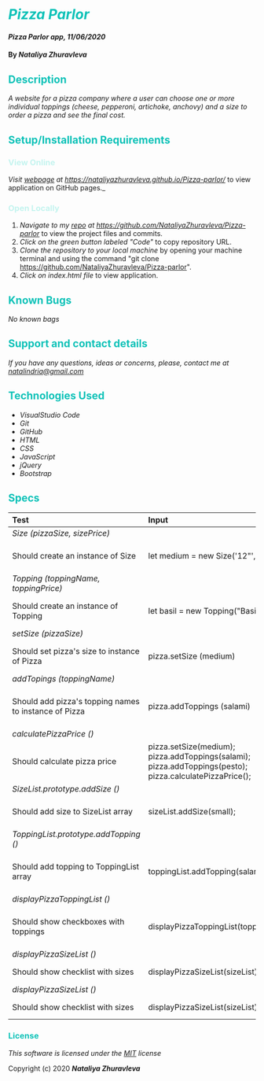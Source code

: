 # <span style="color:#0ec2b8">_Pizza Parlor_</span>

#### _Pizza Parlor app, 11/06/2020_

#### By _**Nataliya Zhuravleva**_

## <span style="color:#0ec2b8">Description</span>

_A website for a pizza company where a user can choose one or more individual toppings (cheese, pepperoni, artichoke, anchovy) and a size to order a pizza and see the final cost._


## <span style="color:#0ec2b8">Setup/Installation Requirements</span>
### <span style="color:#c4f4ef">View Online</span>
_Visit [ webpage](https://nataliyazhuravleva.github.io/Pizza-parlor/) at https://nataliyazhuravleva.github.io/Pizza-parlor/_ to view application on GitHub pages._

### <span style="color:#c4f4ef">Open Locally</span>
1. _Navigate to my [ repo](https://github.com/NataliyaZhuravleva/Pizza-parlor) at https://github.com/NataliyaZhuravleva/Pizza-parlor_ to view the project files and commits.
2. _Click on the green button labeled "Code"_ to copy repository URL.
3. _Clone the repository to your local machine_ by opening your machine terminal and using the command "git clone https://github.com/NataliyaZhuravleva/Pizza-parlor".
4. _Click on index.html file_ to view application.



## <span style="color:#0ec2b8">Known Bugs</span>

_No known bags_

## <span style="color:#0ec2b8">Support and contact details</span>

_If you have any questions, ideas or concerns, please, contact me at [natalindria@gmail.com](mailto:natalindria@gmail.com)_


## <span style="color:#0ec2b8">Technologies Used</span>

* _VisualStudio Code_
* _Git_
* _GitHub_
* _HTML_
* _CSS_
* _JavaScript_
* _jQuery_
* _Bootstrap_

## <span style="color:#0ec2b8">Specs</span>

| Test | Input | Output |
| :---------------- | :------------------| :--------------- |
| _Size (pizzaSize, sizePrice)_ | | | 
| Should create an instance of Size | let medium = new Size('12"', 10.5); | medium = Size {pizzaSize: "12"", sizePrize: 10.5} |
| _Topping (toppingName, toppingPrice)_ | | | 
| Should create an instance of Topping | let basil = new Topping("Basil", 0.5);| basil === Topping {toppingName: "Basil", toppingPrice: 0.5} |
|_setSize (pizzaSize)_ | | | 
| Should set pizza's size to instance of Pizza | pizza.setSize (medium) | pizza.size === {pizzaSize: "12"", sizePrice: 10.5} |
|_addTopings (toppingName)_ | | | 
| Should add pizza's topping names to instance of Pizza | pizza.addToppings (salami) | pizza.toppings === {toppingName: "Salami", toppingPrice: 1.5} |
|_calculatePizzaPrice ()_ | | | 
| Should calculate pizza price | pizza.setSize(medium); pizza.addToppings(salami); pizza.addToppings(pesto); pizza.calculatePizzaPrice(); | 13 |
|_SizeList.prototype.addSize ()_ | | | 
| Should add size to SizeList array| sizeList.addSize(small); | sizeList.sizes[0] = {pizzaSize: "10"", sizePrice: 9.5, id: 1} |
|_ToppingList.prototype.addTopping ()_ | | | 
| Should add topping to ToppingList array| toppingList.addTopping(salami); | toppingList.toppings[0] = {toppingName: "Salami", toppingPrice: 1.5, id: 1} |
|_displayPizzaToppingList ()_ | | | 
| Should show checkboxes with toppings| displayPizzaToppingList(toppingList) | Checkboxes for Salami: $1.5, Parmesan $0.9, Basil: $0.5, Pesto: $1.1 |
|_displayPizzaSizeList ()_ | | | 
| Should show checklist with sizes| displayPizzaSizeList(sizeList) | Checklist for 10", 12", 14" |
|_displayPizzaSizeList ()_ | | | 
| Should show checklist with sizes| displayPizzaSizeList(sizeList) | Checklist for 10", 12", 14" |



### <span style="color:#0ec2b8">License</span> 

*This software is licensed under the [MIT](https://choosealicense.com/licenses/mit/) license*

Copyright (c) 2020 **_Nataliya Zhuravleva_**
